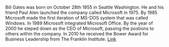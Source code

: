 Bill Gates was born on October 28th 1955 in Seattle Washington. He and his friend Paul Alen launched the company called Microsoft in 1975. By 1985 Microsoft made the first iteration of MS-DOS system that was called Windows. In 1989 Microsoft integrated Microsoft Office. By the year of 2000 he steped down as the CEO of Microsoft, passing the postions to others within the company. In 2010 he received the Bower Award for Business Leadership from The Franklin Institute. [Link](https://www.thefamouspeople.com/profiles/william-henry-gates-iii-851.php)

